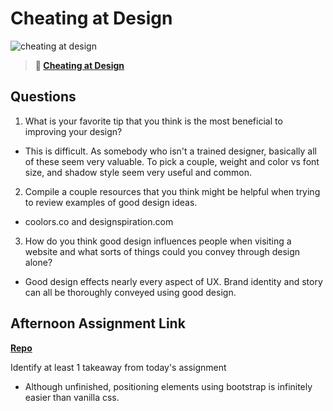 # Cheating at Design

![cheating at design](https://bcw.blob.core.windows.net/public/img/courses/5247609446691139)

> **📖 [Cheating at Design](https://codeworksacademy.com/fs-student-guide/resources/wk1/04-Cheating-at-Design)**

## Questions

1. What is your favorite tip that you think is the most beneficial to improving your design?

- This is difficult. As somebody who isn't a trained designer, basically all of these seem very valuable. To pick a couple, weight and color vs font size, and shadow style seem very useful and common.

2. Compile a couple resources that you think might be helpful when trying to review examples of good design ideas.

- coolors.co and designspiration.com

3. How do you think good design influences people when visiting a website and what sorts of things could you convey through design alone?

- Good design effects nearly every aspect of UX. Brand identity and story can all be thoroughly conveyed using good design.

## Afternoon Assignment Link

**[Repo](https://github.com/sbyoungblood/bowling)**

Identify at least 1 takeaway from today's assignment

- Although unfinished, positioning elements using bootstrap is infinitely easier than vanilla css.